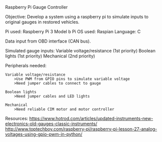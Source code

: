 Raspberry Pi Gauge Controller

Objective: Develop a system using a raspberry pi to simulate inputs to original gauges in restored vehicles.

Pi used:    Raspberry Pi 3 Model b
Pi OS used: Raspian
Language:   C


Data input from OBD interface (CAN bus).

Simulated gauge inputs:
    Variable voltage/resistance (1st priority)
    Boolean lights (1st priority)
    Mechanical (2nd priority)
    
Peripherals needed:

    Variable voltage/resistance
        >Use PWM from GPIO pins to simulate variable voltage
        >Need jumper cables to connect to gauge
        
    Boolean lights
        >Need jumper cables and LED lights
    
    Mechanical
        >Need reliable CIM motor and motor controller


Resources:
    https://www.hotrod.com/articles/updated-instruments-new-electronics-old-gauges-classic-instruments/
    http://www.toptechboy.com/raspberry-pi/raspberry-pi-lesson-27-analog-voltages-using-gpio-pwm-in-python/
    
